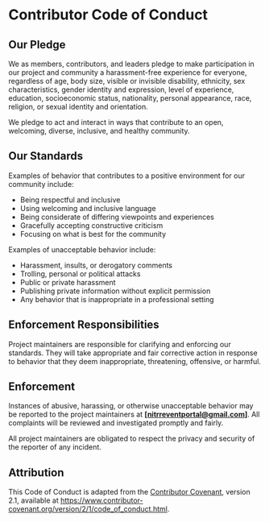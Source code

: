 # Contributor Code of Conduct

## Our Pledge

We as members, contributors, and leaders pledge to make participation in our project and community a harassment-free experience for everyone, regardless of age, body size, visible or invisible disability, ethnicity, sex characteristics, gender identity and expression, level of experience, education, socioeconomic status, nationality, personal appearance, race, religion, or sexual identity and orientation.

We pledge to act and interact in ways that contribute to an open, welcoming, diverse, inclusive, and healthy community.

## Our Standards

Examples of behavior that contributes to a positive environment for our community include:

- Being respectful and inclusive
- Using welcoming and inclusive language
- Being considerate of differing viewpoints and experiences
- Gracefully accepting constructive criticism
- Focusing on what is best for the community

Examples of unacceptable behavior include:

- Harassment, insults, or derogatory comments
- Trolling, personal or political attacks
- Public or private harassment
- Publishing private information without explicit permission
- Any behavior that is inappropriate in a professional setting

## Enforcement Responsibilities

Project maintainers are responsible for clarifying and enforcing our standards. They will take appropriate and fair corrective action in response to behavior that they deem inappropriate, threatening, offensive, or harmful.

## Enforcement

Instances of abusive, harassing, or otherwise unacceptable behavior may be reported to the project maintainers at **[nitrreventportal@gmail.com]**. All complaints will be reviewed and investigated promptly and fairly.

All project maintainers are obligated to respect the privacy and security of the reporter of any incident.

## Attribution

This Code of Conduct is adapted from the [Contributor Covenant](https://www.contributor-covenant.org/), version 2.1, available at https://www.contributor-covenant.org/version/2/1/code_of_conduct.html.
